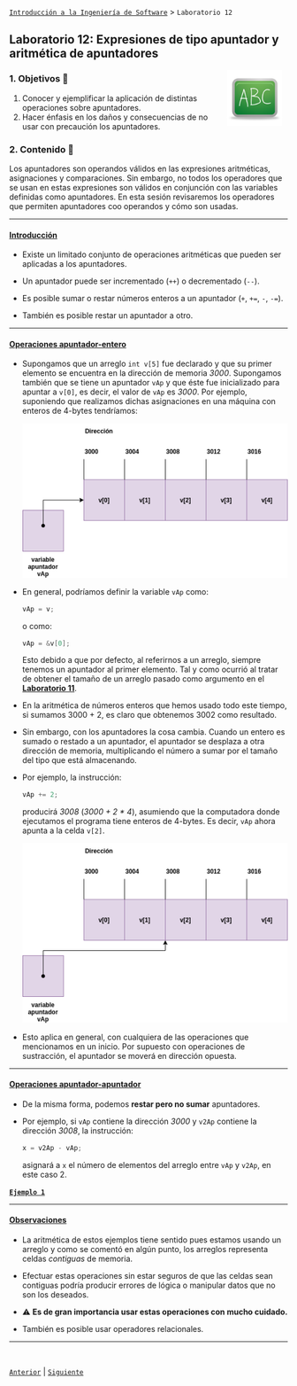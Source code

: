 [`Introducción a la Ingeniería de Software`](../README.md) > `Laboratorio 12`

## Laboratorio 12: Expresiones de tipo apuntador y aritmética de apuntadores

<img src="../imagenes/pizarron.png" align="right" height="100" width="100" hspace="10">

### 1. Objetivos :dart:

1. Conocer y ejemplificar la aplicación de distintas operaciones sobre apuntadores.
1. Hacer énfasis en los daños y consecuencias de no usar con precaución los apuntadores.

### 2. Contenido :blue_book:

Los apuntadores son operandos válidos en las expresiones aritméticas, asignaciones y comparaciones. Sin embargo, no todos los operadores que se usan en estas expresiones son válidos en conjunción con las variables definidas como apuntadores. En esta sesión revisaremos los operadores que permiten apuntadores coo operandos y cómo son usadas.

---

#### <ins>Introducción</ins>

- Existe un limitado conjunto de operaciones aritméticas que pueden ser aplicadas a los apuntadores. 

- Un apuntador puede ser incrementado (`++`) o decrementado (`--`).

- Es posible sumar o restar números enteros a un apuntador (`+`, `+=`, `-`, `-=`).

- También es posible restar un apuntador a otro.

---

#### <ins>Operaciones apuntador-entero</ins>

- Supongamos que un arreglo `int v[5]` fue declarado y que su primer elemento se encuentra en la dirección de memoria *3000*. Supongamos también que se tiene un apuntador `vAp` y que éste fue inicializado para apuntar a `v[0]`, es decir, el valor de `vAp` es *3000*. Por ejemplo, suponiendo que realizamos dichas asignaciones en una máquina con enteros de 4-bytes tendríamos:

   ![diagrama](imagenes/diagrama.png)

- En general, podríamos definir la variable `vAp` como:

    ```c
    vAp = v;
    ```

    o como:

    ```c
    vAp = &v[0];
    ```

    Esto debido a que por defecto, al referirnos a un arreglo, siempre tenemos un apuntador al primer elemento. Tal y como ocurrió al tratar de obtener el tamaño de un arreglo pasado como argumento en el **[Laboratorio 11](../laboratorio11/README.md)**.

- En la aritmética de números enteros que hemos usado todo este tiempo, si sumamos 3000 + 2, es claro que obtenemos 3002 como resultado. 

- Sin embargo, con los apuntadores la cosa cambia. Cuando un entero es sumado o restado a un apuntador, el apuntador se desplaza a otra dirección de memoria, multiplicando el número a sumar por el tamaño del tipo que está almacenando.

- Por ejemplo, la instrucción:

   ```c
   vAp += 2;
   ```

   producirá *3008* (*3000 + 2 * 4*), asumiendo que la computadora donde ejecutamos el programa tiene enteros de 4-bytes. Es decir, `vAp` ahora apunta a la celda `v[2]`.

   ![diagrama2](imagenes/diagrama2.png)

- Esto aplica en general, con cualquiera de las operaciones que mencionamos en un inicio. Por supuesto con operaciones de sustracción, el apuntador se moverá en dirección opuesta.

---

#### <ins>Operaciones apuntador-apuntador</ins>

- De la misma forma, podemos **restar pero no sumar** apuntadores. 

- Por ejemplo, si `vAp` contiene la dirección *3000* y `v2Ap` contiene la dirección *3008*, la instrucción:

   ```c
   x = v2Ap - vAp;
   ```

   asignará a `x` el número de elementos del arreglo entre `vAp` y `v2Ap`, en este caso 2.

**[`Ejemplo 1`](ejemplo01/README.md)**

---

#### <ins>Observaciones</ins>

- La aritmética de estos ejemplos tiene sentido pues estamos usando un arreglo y como se comentó en algún punto, los arreglos representa celdas *contiguas* de memoria. 

- Efectuar estas operaciones sin estar seguros de que las celdas sean contiguas podría producir errores de lógica o manipular datos que no son los deseados. 

- :warning: **Es de gran importancia usar estas operaciones con mucho cuidado.**

- También es posible usar operadores relacionales.

---

<br/>

[`Anterior`](../laboratorio11/README.md) | [`Siguiente`](../laboratorio13/README.md)
